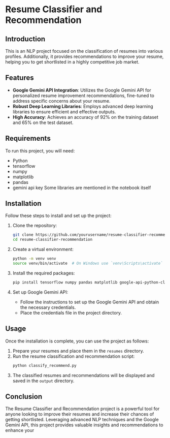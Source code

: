 # Resume Classifier and Recommendation

## Introduction

This is an NLP project focused on the classification of resumes into various profiles. Additionally, it provides recommendations to improve your resume, helping you to get shortlisted in a highly competitive job market.

## Features

- **Google Gemini API Integration**: Utilizes the Google Gemini API for personalized resume improvement recommendations, fine-tuned to address specific concerns about your resume.
- **Robust Deep Learning Libraries**: Employs advanced deep learning libraries to ensure efficient and effective outputs.
- **High Accuracy**: Achieves an accuracy of 92% on the training dataset and 65% on the test dataset.

## Requirements

To run this project, you will need:

- Python
- tensorflow
- numpy 
- matplotlib
- pandas 
- gemini api key
Some libraries are mentioned in the notebook itself

## Installation

Follow these steps to install and set up the project:

1. Clone the repository:
    ```bash
    git clone https://github.com/yourusername/resume-classifier-recommendation.git
    cd resume-classifier-recommendation
    ```

2. Create a virtual environment:
    ```bash
    python -m venv venv
    source venv/bin/activate  # On Windows use `venv\Scripts\activate`
    ```

3. Install the required packages:
    ```bash
    pip install tensorflow numpy pandas matplotlib google-api-python-client
    ```

4. Set up Google Gemini API:
    - Follow the instructions to set up the Google Gemini API and obtain the necessary credentials.
    - Place the credentials file in the project directory.

## Usage

Once the installation is complete, you can use the project as follows:

1. Prepare your resumes and place them in the `resumes` directory.
2. Run the resume classification and recommendation script:
    ```bash
    python classify_recommend.py
    ```
3. The classified resumes and recommendations will be displayed and saved in the `output` directory.

## Conclusion

The Resume Classifier and Recommendation project is a powerful tool for anyone looking to improve their resumes and increase their chances of getting shortlisted. Leveraging advanced NLP techniques and the Google Gemini API, this project provides valuable insights and recommendations to enhance your
